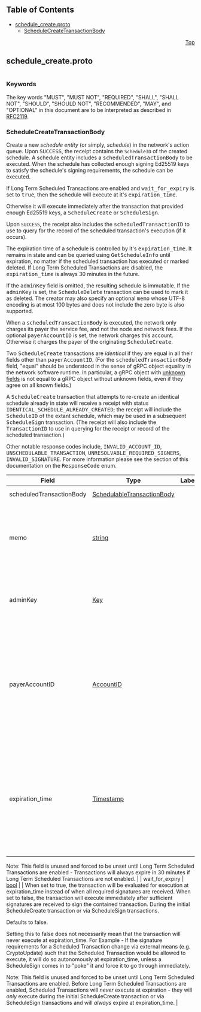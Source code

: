 ## Table of Contents

- [schedule_create.proto](#schedule_create-proto)
    - [ScheduleCreateTransactionBody](#proto-ScheduleCreateTransactionBody)
  



<a name="schedule_create-proto"></a>
<p align="right"><a href="#top">Top</a></p>

## schedule_create.proto
#

### Keywords
The key words "MUST", "MUST NOT", "REQUIRED", "SHALL", "SHALL NOT",
"SHOULD", "SHOULD NOT", "RECOMMENDED", "MAY", and "OPTIONAL" in this
document are to be interpreted as described in [RFC2119](https://www.ietf.org/rfc/rfc2119).


<a name="proto-ScheduleCreateTransactionBody"></a>

### ScheduleCreateTransactionBody
Create a new <i>schedule entity</i> (or simply, <i>schedule</i>) in the network's action queue.
Upon <tt>SUCCESS</tt>, the receipt contains the `ScheduleID` of the created schedule. A schedule
entity includes a <tt>scheduledTransactionBody</tt> to be executed.
When the schedule has collected enough signing Ed25519 keys to satisfy the schedule's signing
requirements, the schedule can be executed.

If Long Term Scheduled Transactions are enabled and <tt>wait_for_expiry</tt> is set to <tt>true</tt>, then the schedule
will execute at it's <tt>expiration_time</tt>.

Otherwise it will execute immediately after the transaction that provided enough Ed25519 keys, a <tt>ScheduleCreate</tt>
or <tt>ScheduleSign</tt>.

Upon `SUCCESS`, the receipt also includes the <tt>scheduledTransactionID</tt> to
use to query for the record of the scheduled transaction's execution (if it occurs).

The expiration time of a schedule is controlled by it's <tt>expiration_time</tt>. It remains in state and can be queried
using <tt>GetScheduleInfo</tt> until expiration, no matter if the scheduled transaction has
executed or marked deleted. If Long Term Scheduled Transactions are disabled, the <tt>expiration_time</tt> is always
30 minutes in the future.

If the <tt>adminKey</tt> field is omitted, the resulting schedule is immutable. If the
<tt>adminKey</tt> is set, the <tt>ScheduleDelete</tt> transaction can be used to mark it as
deleted. The creator may also specify an optional <tt>memo</tt> whose UTF-8 encoding is at most
100 bytes and does not include the zero byte is also supported.

When a <tt>scheduledTransactionBody</tt> is executed, the
network only charges its payer the service fee, and not the node and network fees. If the
optional <tt>payerAccountID</tt> is set, the network charges this account. Otherwise it charges
the payer of the originating <tt>ScheduleCreate</tt>.

Two <tt>ScheduleCreate</tt> transactions are <i>identical</i> if they are equal in all their
fields other than <tt>payerAccountID</tt>.  (For the <tt>scheduledTransactionBody</tt> field,
"equal" should be understood in the sense of
gRPC object equality in the network software runtime. In particular, a gRPC object with <a
href="https://developers.google.com/protocol-buffers/docs/proto3#unknowns">unknown fields</a> is
not equal to a gRPC object without unknown fields, even if they agree on all known fields.)

A <tt>ScheduleCreate</tt> transaction that attempts to re-create an identical schedule already in
state will receive a receipt with status <tt>IDENTICAL_SCHEDULE_ALREADY_CREATED</tt>; the receipt
will include the <tt>ScheduleID</tt> of the extant schedule, which may be used in a subsequent
<tt>ScheduleSign</tt> transaction. (The receipt will also include the <tt>TransactionID</tt> to
use in querying for the receipt or record of the scheduled transaction.)

Other notable response codes include, <tt>INVALID_ACCOUNT_ID</tt>,
<tt>UNSCHEDULABLE_TRANSACTION</tt>, <tt>UNRESOLVABLE_REQUIRED_SIGNERS</tt>,
<tt>INVALID_SIGNATURE</tt>. For more information please see the section of this documentation on
the <tt>ResponseCode</tt> enum.


| Field | Type | Label | Description |
| ----- | ---- | ----- | ----------- |
| scheduledTransactionBody | [SchedulableTransactionBody](#proto-SchedulableTransactionBody) |  | The scheduled transaction |
| memo | [string](#string) |  | An optional memo with a UTF-8 encoding of no more than 100 bytes which does not contain the zero byte |
| adminKey | [Key](#proto-Key) |  | An optional Hedera key which can be used to sign a ScheduleDelete and remove the schedule |
| payerAccountID | [AccountID](#proto-AccountID) |  | An optional id of the account to be charged the service fee for the scheduled transaction at the consensus time that it executes (if ever); defaults to the ScheduleCreate payer if not given |
| expiration_time | [Timestamp](#proto-Timestamp) |  | An optional timestamp for specifying when the transaction should be evaluated for execution and then expire. Defaults to 30 minutes after the transaction's consensus timestamp.

Note: This field is unused and forced to be unset until Long Term Scheduled Transactions are enabled - Transactions will always expire in 30 minutes if Long Term Scheduled Transactions are not enabled. |
| wait_for_expiry | [bool](#bool) |  | When set to true, the transaction will be evaluated for execution at expiration_time instead of when all required signatures are received. When set to false, the transaction will execute immediately after sufficient signatures are received to sign the contained transaction. During the initial ScheduleCreate transaction or via ScheduleSign transactions.

Defaults to false.

Setting this to false does not necessarily mean that the transaction will never execute at expiration_time. For Example - If the signature requirements for a Scheduled Transaction change via external means (e.g. CryptoUpdate) such that the Scheduled Transaction would be allowed to execute, it will do so autonomously at expiration_time, unless a ScheduleSign comes in to "poke" it and force it to go through immediately.

Note: This field is unused and forced to be unset until Long Term Scheduled Transactions are enabled. Before Long Term Scheduled Transactions are enabled, Scheduled Transactions will _never_ execute at expiration - they will _only_ execute during the initial ScheduleCreate transaction or via ScheduleSign transactions and will _always_ expire at expiration_time. |





 <!-- end messages -->

 <!-- end enums -->

 <!-- end HasExtensions -->

 <!-- end services -->


